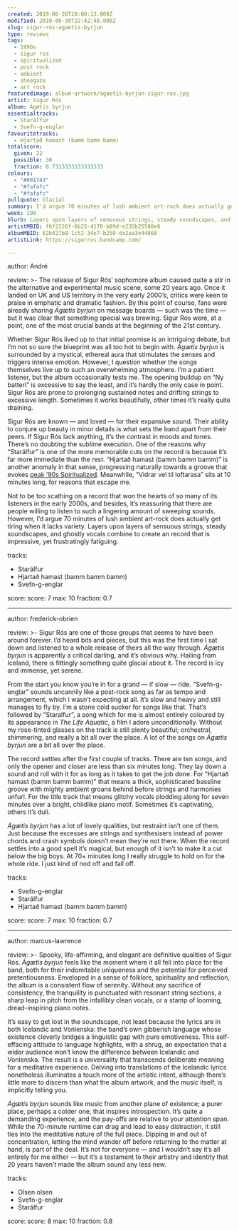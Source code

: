 ```yaml
---
created: 2019-06-26T10:00:13.000Z
modified: 2019-06-30T22:42:48.000Z
slug: sigur-ros-agaetis-byrjun
type: reviews
tags:
  - 1990s
  - sigur ros
  - spiritualized
  - post rock
  - ambient
  - shoegaze
  - art rock
featuredimage: album-artwork/agaetis-byrjun-sigur-ros.jpg
artist: Sigur Rós
album: Ágætis byrjun
essentialtracks:
  - Starálfur
  - Svefn-g-englar
favouritetracks:
  - Hjartað hamast (bamm bamm bamm)
totalscore:
  given: 22
  possible: 30
  fraction: 0.7333333333333333
colours:
  - "#001743"
  - "#fafafc"
  - "#fafafc"
pullquote: Glacial
summary: I'd argue 70 minutes of lush ambient art-rock does actually get tiring when it lacks variety. Layers upon layers of sensuous strings, steady soundscapes, and ghostly vocals combine to create an record that is impressive, yet frustratingly fatiguing.
week: 198
blurb: Layers upon layers of sensuous strings, steady soundscapes, and ghostly vocals combine to create an record that is impressive, yet fatiguing.
artistMBID: f6f2326f-6b25-4170-b89d-e235b25508e8
albumMBID: 62b427b8-1c52-34e7-b250-da2aa3e44860
artistLink: https://sigurros.bandcamp.com/

---
```


author: André

review: >-
  The release of Sigur Rós’ sophomore album caused quite a stir in the alternative and experimental music scene, some 20 years ago. Once it landed on UK and US territory in the very early 2000’s, critics were keen to praise in emphatic and dramatic fashion. By this point of course, fans were already sharing *Ágætis byrjun* on message boards — such was the time — but it was clear that something special was brewing. Sigur Rós were, at a point, one of the most crucial bands at the beginning of the 21st century.

  Whether Sigur Rós lived up to that initial promise is an intriguing debate, but I’m not so sure the blueprint was all too hot to begin with. *Ágætis byrjun* is surrounded by a mystical, ethereal aura that stimulates the senses and triggers intense emotion. However, I question whether the songs themselves live up to such an overwhelming atmosphere. I’m a patient listener, but the album occasionally tests me. The opening buildup on “Ny batteri” is excessive to say the least, and it’s hardly the only case in point. Sigur Rós are prone to prolonging sustained notes and drifting strings to excessive length. Sometimes it works beautifully, other times it’s really quite draining.

  Sigur Rós are known — and loved — for their expansive sound. Their ability to conjure up beauty in minor details is what sets the band apart from their peers. If Sigur Rós lack anything, it’s the contrast in moods and tones. There’s no doubting the sublime execution. One of the reasons why “Starálfur” is one of the more memorable cuts on the record is because it’s far more immediate than the rest. “Hjartað hamast (bamm bamm bamm)” is another anomaly in that sense, progressing naturally towards a groove that evokes [peak ’90s Spiritualized](/reviews/spiritualized-ladies-and-gentleman-we-are-floating-in-space/). Meanwhile, “Vidrar vel til loftarasa” sits at 10 minutes long, for reasons that escape me.

  Not to be too scathing on a record that won the hearts of so many of its listeners in the early 2000s, and besides, it’s reassuring that there are people willing to listen to such a lingering amount of sweeping sounds. However, I’d argue 70 minutes of lush ambient art-rock does actually get tiring when it lacks variety. Layers upon layers of sensuous strings, steady soundscapes, and ghostly vocals combine to create an record that is impressive, yet frustratingly fatiguing.

tracks:
  - Starálfur
  - ­­Hjartað hamast (bamm bamm bamm)
  - ­­Svefn-g-englar

score:
  score: 7
  max: 10
  fraction: 0.7

---
author: frederick-obrien

review: >-
  Sigur Rós are one of those groups that seems to have been around forever. I’d heard bits and pieces, but this was the first time I sat down and listened to a whole release of theirs all the way through. *Ágætis byrjun* is apparently a critical darling, and it’s obvious why. Hailing from Iceland, there is fittingly something quite glacial about it. The record is icy and immense, yet serene.

  From the start you know you’re in for a grand — if slow — ride. “Svefn-g-englar” sounds uncannily like a post-rock song as far as tempo and arrangement, which I wasn’t expecting at all. It’s slow and heavy and still manages to fly by. I’m a stone cold sucker for songs like that. That’s followed by “Staralfur”, a song which for me is almost entirely coloured by its appearance in *The Life Aquatic*, a film I adore unconditionally. Without my rose-tinted glasses on the track is still plenty beautiful; orchestral, shimmering, and really a bit all over the place. A lot of the songs on *Ágætis byrjun* are a bit all over the place.

  The record settles after the first couple of tracks. There are ten songs, and only the opener and closer are less than six minutes long. They lay down a sound and roll with it for as long as it takes to get the job done. For “Hjartað hamast (bamm bamm bamm)” that means a thick, sophisticated bassline groove with mighty ambient groans behind before strings and harmonies unfurl. For the title track that means glitchy vocals plodding along for seven minutes over a bright, childlike piano motif. Sometimes it’s captivating, others it’s dull.

  *Ágætis byrjun* has a lot of lovely qualities, but restraint isn’t one of them. Just because the excesses are strings and synthesisers instead of power chords and crash symbols doesn’t mean they’re not there. When the record settles into a good spell it’s magical, but enough of it isn’t to make it a cut below the big boys. At 70+ minutes long I really struggle to hold on for the whole ride. I just kind of nod off and fall off.

tracks:
  - Svefn-g-englar
  - ­­Starálfur
  - ­­Hjartað hamast (bamm bamm bamm)

score:
  score: 7
  max: 10
  fraction: 0.7

---
author: marcus-lawrence

review: >-
  Spooky, life-affirming, and elegant are definitive qualities of Sigur Rós. *Ágætis byrjun* feels like the moment where it all fell into place for the band, both for their indomitable uniqueness and the potential for perceived pretentiousness. Enveloped in a sense of folklore, spirituality and reflection, the album is a consistent flow of serenity. Without any sacrifice of consistency, the tranquility is punctuated with resonant string sections, a sharp leap in pitch from the infallibly clean vocals, or a stamp of looming, dread-inspiring piano notes.

  It’s easy to get lost in the soundscape, not least because the lyrics are in both Icelandic and Vonlenska: the band’s own gibberish language whose existence cleverly bridges a linguistic gap with pure emotiveness. This self-effacing attitude to language highlights, with a shrug, an expectation that a wider audience won’t know the difference between Icelandic and Vonlenska. The result is a universality that transcends deliberate meaning for a meditative experience. Delving into translations of the Icelandic lyrics nonetheless illuminates a touch more of the artistic intent, although there’s little more to discern than what the album artwork, and the music itself, is implicitly telling you.

  *Ágætis byrjun* sounds like music from another plane of existence; a purer place, perhaps a colder one, that inspires introspection. It’s quite a demanding experience, and the pay-offs are relative to your attention span. While the 70-minute runtime can drag and lead to easy distraction, it still ties into the meditative nature of the full piece. Dipping in and out of concentration, letting the mind wander off before returning to the matter at hand, is part of the deal. It’s not for everyone — and I wouldn’t say it’s all entirely for me either — but it’s a testament to their artistry and identity that 20 years haven’t made the album sound any less new.

tracks:
  - Olsen olsen
  - ­­Svefn-g-englar
  - ­­Starálfur
  
score:
  score: 8
  max: 10
  fraction: 0.8
